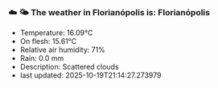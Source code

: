### ☁️ 🌤️  The weather in Florianópolis is: Florianópolis

- Temperature: 16.09°C
- On flesh: 15.61°C
- Relative air humidity: 71%
- Rain: 0.0 mm
- Description: Scattered clouds
- last updated: 2025-10-19T21:14:27.273979
